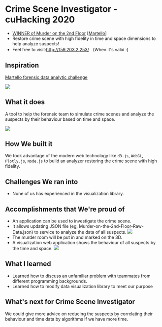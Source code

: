 # Crime Scene Investigator - cuHacking 2020
* [WINNER of Murder on the 2nd Floor](https://devpost.com/software/murder-on-2nd-floor-web-forensic-analyzer)  [[Martello](https://martellotech.com/)]
* Restore crime scene with high fidelity in time and space dimensions to help analyze suspects!
* Feel free to visit:http://159.203.2.253/  （When it's valid :)

## Inspiration
[Martello forensic data analytic challenge](https://martellotech.com/cuhacking/)

![](https://github.com/zywkloo/CSI-MurderOnThe2ndFloor/blob/master/backup/MurderOnThe2ndFloor_%20cuHackingChallenge_Martello.png?raw=true)

## What it does
A tool to help the forensic team to simulate crime scenes and analyze the suspects by their behaviour based on time and space.

![](https://challengepost-s3-challengepost.netdna-ssl.com/photos/production/software_photos/000/908/737/datas/gallery.jpg)

## How We built it
We took advantage of the modern web technology like `d3.js`, `WebGL`, `Plotly.js`, `Node.js` to build an analyzer restoring the crime scene with high fidelity.

## Challenges We ran into
* None of us has experienced in the visualization library.

## Accomplishments that We're proud of

* An application can be used to investigate the crime scene.
* It allows updating JSON file (eg, Murder-on-the-2nd-Floor-Raw-Data.json) to service to analyze the data of all suspects.
![](https://challengepost-s3-challengepost.netdna-ssl.com/photos/production/software_photos/000/908/711/datas/gallery.jpg)
* The murder room will be put in and marked on the 3D.
* A visualization web application shows the behaviour of all suspects by the time and space.
![](https://challengepost-s3-challengepost.netdna-ssl.com/photos/production/software_photos/000/908/720/datas/gallery.jpg)

## What I learned
- Learned how to discuss an unfamiliar problem with teammates from different programming backgrounds.
- Learned how to modify data visualization library to meet our purpose

## What's next for Crime Scene Investigator
We could give more advice on reducing the suspects by correlating their behaviour and time data by algorithms if we have more time.
